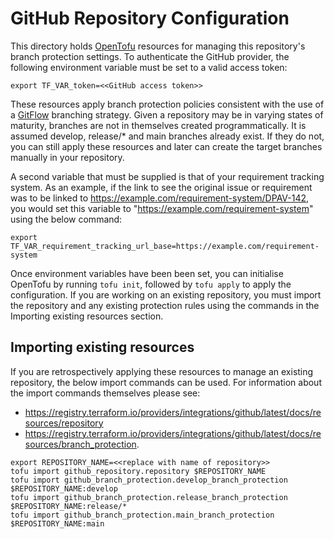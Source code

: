 # GitHub Repository Configuration

This directory holds [OpenTofu](https://opentofu.org/) resources for managing this repository's branch protection settings. To authenticate the GitHub provider, the following environment variable must be set to a valid access token:

`export TF_VAR_token=<<GitHub access token>>`

These resources apply branch protection policies consistent with the use of a [GitFlow](https://nvie.com/posts/a-successful-git-branching-model/) branching strategy. Given a repository may be in varying states of maturity, branches are not in themselves created programmatically. It is assumed develop, release/* and main branches already exist. If they do not, you can still apply these resources and later can create the target branches manually in your repository.

A second variable that must be supplied is that of your requirement tracking system. As an example, if the link to see the original issue or requirement was to be linked to https://example.com/requirement-system/DPAV-142, you would set this variable to "https://example.com/requirement-system" using the below command:

`export TF_VAR_requirement_tracking_url_base=https://example.com/requirement-system`

Once environment variables have been been set, you can initialise OpenTofu by running `tofu init`, followed by `tofu apply` to apply the configuration. If you are working on an existing repository, you must import the repository and any existing protection rules using the commands in the Importing existing resources section.

## Importing existing resources

If you are retrospectively applying these resources to manage an existing repository, the below import commands can be used. For information about the import commands themselves please see:

* https://registry.terraform.io/providers/integrations/github/latest/docs/resources/repository
* https://registry.terraform.io/providers/integrations/github/latest/docs/resources/branch_protection.

```
export REPOSITORY_NAME=<<replace with name of repository>>
tofu import github_repository.repository $REPOSITORY_NAME
tofu import github_branch_protection.develop_branch_protection $REPOSITORY_NAME:develop
tofu import github_branch_protection.release_branch_protection $REPOSITORY_NAME:release/*
tofu import github_branch_protection.main_branch_protection $REPOSITORY_NAME:main
```